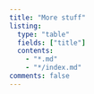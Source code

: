 ```yaml
---
title: "More stuff"
listing:
  type: "table"
  fields: ["title"]
  contents:
    - "*.md"
    - "*/index.md"
comments: false
---
```

